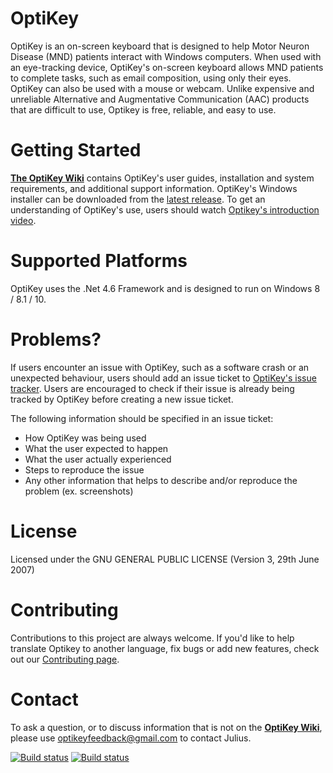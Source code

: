 # OptiKey

OptiKey is an on-screen keyboard that is designed to help Motor Neuron Disease (MND) patients interact with Windows computers. When used with an eye-tracking device, OptiKey's on-screen keyboard allows MND patients to complete tasks, such as email composition, using only their eyes. OptiKey can also be used with a mouse or webcam. Unlike expensive and unreliable Alternative and Augmentative Communication (AAC) products that are difficult to use, Optikey is free, reliable, and easy to use.

# Getting Started

[**The OptiKey Wiki**](https://github.com/OptiKey/OptiKey/wiki) contains OptiKey's user guides, installation and system requirements, and additional support information. OptiKey's Windows installer can be downloaded from the [latest release](https://github.com/JuliusSweetland/OptiKey/releases/latest). To get an understanding of OptiKey's use, users should watch [Optikey's introduction video](https://www.youtube.com/watch?v=HLkyORh7vKk).

# Supported Platforms

OptiKey uses the .Net 4.6 Framework and is designed to run on Windows 8 / 8.1 / 10.

# Problems?

If users encounter an issue with OptiKey, such as a software crash or an unexpected behaviour, users should add an issue ticket to [OptiKey's issue tracker](https://github.com/OptiKey/OptiKey/issues). Users are encouraged to check if their issue is already being tracked by OptiKey before creating a new issue ticket.

The following information should be specified in an issue ticket:

* How OptiKey was being used
* What the user expected to happen
* What the user actually experienced
* Steps to reproduce the issue
* Any other information that helps to describe and/or reproduce the problem (ex. screenshots)

# License

Licensed under the GNU GENERAL PUBLIC LICENSE (Version 3, 29th June 2007)

# Contributing

Contributions to this project are always welcome. If you'd like to help translate Optikey to another language, fix bugs or add new features, check out our [Contributing page](https://github.com/OptiKey/OptiKey/wiki/Contribute). 

# Contact

To ask a question, or to discuss information that is not on the [**OptiKey Wiki**](https://github.com/JuliusSweetland/OptiKey/wiki/), please use <optikeyfeedback@gmail.com> to contact Julius.

[![Build status](https://ci.appveyor.com/api/projects/status/rqj43c5p8jt86kjo/branch/master?svg=true)](https://ci.appveyor.com/project/OptiKey/optikey)
[![Build status](https://dev.azure.com/optikey/optikey/_apis/build/status/OptiKey.OptiKey)](https://dev.azure.com/optikey/optikey/_build/latest?definitionId=-1)
